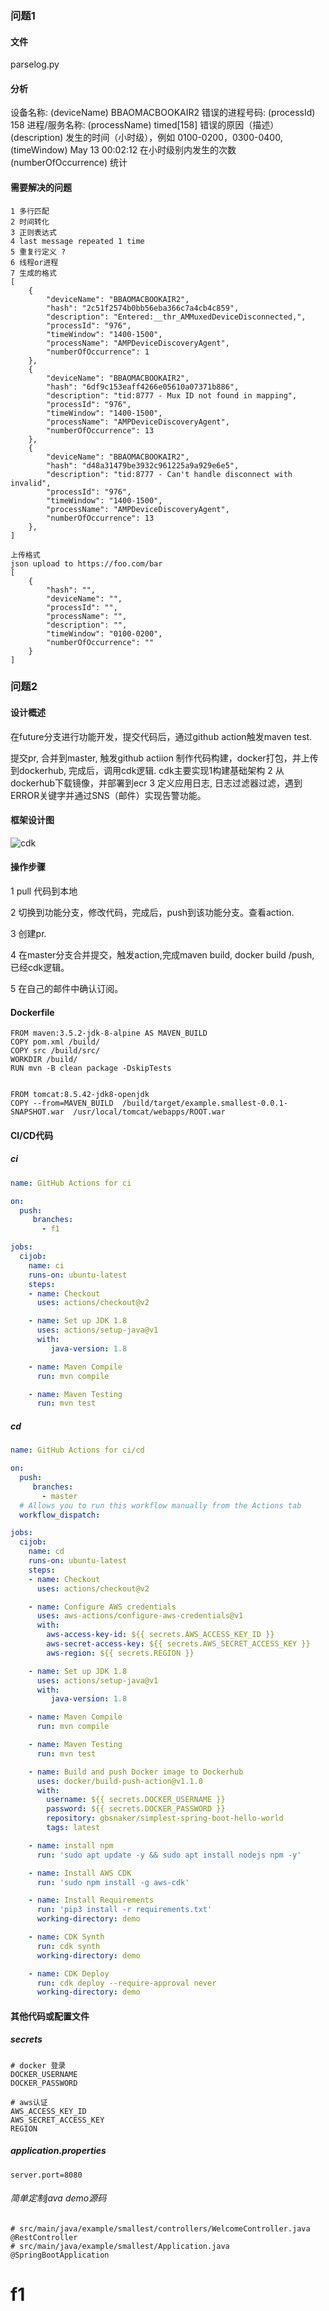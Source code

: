 

### 问题1

#### 文件
parselog.py
#### 分析 

设备名称: (deviceName)    BBAOMACBOOKAIR2
错误的进程号码: (processId) 158
进程/服务名称: (processName)  timed[158]
错误的原因（描述）(description)
发生的时间（小时级），例如 0100-0200，0300-0400, (timeWindow)     May 13 00:02:12
在小时级别内发生的次数 (numberOfOccurrence)    统计

#### 需要解决的问题 
```shell
1 多行匹配
2 时间转化
3 正则表达式
4 last message repeated 1 time
5 重复行定义 ?
6 线程or进程
7 生成的格式
[
    {
        "deviceName": "BBAOMACBOOKAIR2",
        "hash": "2c51f2574b0bb56eba366c7a4cb4c859",
        "description": "Entered:__thr_AMMuxedDeviceDisconnected,",
        "processId": "976",
        "timeWindow": "1400-1500",
        "processName": "AMPDeviceDiscoveryAgent",
        "numberOfOccurrence": 1
    },
    {
        "deviceName": "BBAOMACBOOKAIR2",
        "hash": "6df9c153eaff4266e05610a07371b886",
        "description": "tid:8777 - Mux ID not found in mapping",
        "processId": "976",
        "timeWindow": "1400-1500",
        "processName": "AMPDeviceDiscoveryAgent",
        "numberOfOccurrence": 13
    },
    {
        "deviceName": "BBAOMACBOOKAIR2",
        "hash": "d48a31479be3932c961225a9a929e6e5",
        "description": "tid:8777 - Can't handle disconnect with invalid",
        "processId": "976",
        "timeWindow": "1400-1500",
        "processName": "AMPDeviceDiscoveryAgent",
        "numberOfOccurrence": 13
    },
]

上传格式
json upload to https://foo.com/bar
[
    {
        "hash": "",
        "deviceName": "",
        "processId": "",
        "processName": "",
        "description": "",
        "timeWindow": "0100-0200",
        "numberOfOccurrence": ""
    }
]
```


### 问题2

#### 设计概述

在future分支进行功能开发，提交代码后，通过github action触发maven test. 

提交pr, 合并到master, 触发github actiion 制作代码构建，docker打包，并上传到dockerhub, 完成后，调用cdk逻辑. cdk主要实现1构建基础架构 2 从dockerhub下载镜像，并部署到ecr 3 定义应用日志, 日志过滤器过滤，遇到ERROR关键字并通过SNS（邮件）实现告警功能。 

#### 框架设计图

![cdk](cdk.png)


#### 操作步骤

1 pull 代码到本地

2 切换到功能分支，修改代码，完成后，push到该功能分支。查看action. 

3 创建pr. 

4 在master分支合并提交，触发action,完成maven build, docker build /push, 已经cdk逻辑。 

5 在自己的邮件中确认订阅。 

#### Dockerfile

```shell
FROM maven:3.5.2-jdk-8-alpine AS MAVEN_BUILD
COPY pom.xml /build/
COPY src /build/src/
WORKDIR /build/
RUN mvn -B clean package -DskipTests


FROM tomcat:8.5.42-jdk8-openjdk
COPY --from=MAVEN_BUILD  /build/target/example.smallest-0.0.1-SNAPSHOT.war  /usr/local/tomcat/webapps/ROOT.war

```



#### CI/CD代码

##### ci

```yaml
name: GitHub Actions for ci  

on:
  push:
     branches:
       - f1

jobs:
  cijob:
    name: ci
    runs-on: ubuntu-latest
    steps:
    - name: Checkout
      uses: actions/checkout@v2

    - name: Set up JDK 1.8
      uses: actions/setup-java@v1
      with:
         java-version: 1.8

    - name: Maven Compile
      run: mvn compile

    - name: Maven Testing
      run: mvn test

```

##### cd

````yaml
name: GitHub Actions for ci/cd

on:
  push:
     branches:
       - master
  # Allows you to run this workflow manually from the Actions tab
  workflow_dispatch:

jobs:
  cijob:
    name: cd
    runs-on: ubuntu-latest
    steps:
    - name: Checkout
      uses: actions/checkout@v2

    - name: Configure AWS credentials
      uses: aws-actions/configure-aws-credentials@v1
      with:
        aws-access-key-id: ${{ secrets.AWS_ACCESS_KEY_ID }}
        aws-secret-access-key: ${{ secrets.AWS_SECRET_ACCESS_KEY }}
        aws-region: ${{ secrets.REGION }}

    - name: Set up JDK 1.8
      uses: actions/setup-java@v1
      with:
         java-version: 1.8

    - name: Maven Compile
      run: mvn compile

    - name: Maven Testing
      run: mvn test

    - name: Build and push Docker image to Dockerhub
      uses: docker/build-push-action@v1.1.0
      with:
        username: ${{ secrets.DOCKER_USERNAME }}
        password: ${{ secrets.DOCKER_PASSWORD }}
        repository: gbsnaker/simplest-spring-boot-hello-world
        tags: latest

    - name: install npm
      run: 'sudo apt update -y && sudo apt install nodejs npm -y'

    - name: Install AWS CDK
      run: 'sudo npm install -g aws-cdk'

    - name: Install Requirements 
      run: 'pip3 install -r requirements.txt'
      working-directory: demo

    - name: CDK Synth
      run: cdk synth
      working-directory: demo

    - name: CDK Deploy
      run: cdk deploy --require-approval never
      working-directory: demo

````



#### 其他代码或配置文件

##### secrets

```shell
# docker 登录
DOCKER_USERNAME 
DOCKER_PASSWORD

# aws认证 
AWS_ACCESS_KEY_ID
AWS_SECRET_ACCESS_KEY
REGION
```

##### application.properties 

```shell
server.port=8080
```



###### 简单定制java demo源码 

```shell
# src/main/java/example/smallest/controllers/WelcomeController.java
@RestController
# src/main/java/example/smallest/Application.java
@SpringBootApplication
```

# f1

